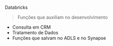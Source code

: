 Databricks

> Funções que auxiliam no desenvolvimento
* Consulta em CRM
* Tratamento de Dados
* Funções que salvam no ADLS e no Synapse
